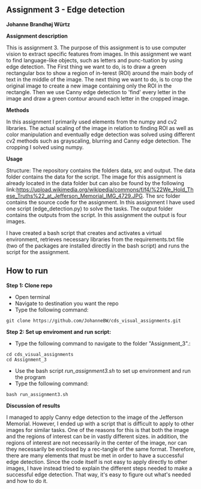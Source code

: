 ## Assignment 3 - Edge detection
**Johanne Brandhøj Würtz**

__Assignment description__

This is assignment 3. The purpose of this assignment is to use computer vision to extract specific features from images. In this assignment we want to find language-like objects, such as letters and punc-tuation by using edge detection. 
The First thing we want to do, is to draw a green rectangular box to show a region of in-terest (ROI) around the main body of text in the middle of the image. The next thing we want to do, is to crop the original image to create a new image containing only the ROI in the rectangle. Then we use Canny edge detection to 'find' every letter in the image and draw a green contour around each letter in the cropped image.

__Methods__

In this assignment I primarily used elements from the numpy and cv2 libraries. The actual scaling of the image in relation to finding ROI as well as color manipulation and eventually edge detection was solved using different cv2 methods such as grayscaling, blurring and Canny edge detection. The cropping I solved using numpy.

__Usage__

Structure:
The repository contains the folders data, src and output. The data folder contains the data for the script. The image for this assignment is already located in the data folder but can also be found by the following link:https://upload.wikimedia.org/wikipedia/commons/f/f4/%22We_Hold_These_Truths%22_at_Jefferson_Memorial_IMG_4729.JPG. The src folder contains the source code for the assignment. In this assignment I have used one script (edge_detection.py) to solve the tasks. The output folder contains the outputs from the script. In this assignment the output is four images.

I have created a bash script that creates and activates a virtual environment, retrieves necessary libraries from the requirements.txt file (two of the packages are installed directly in the bash script) and runs the script for the assignment. 


## How to run
**Step 1: Clone repo**
- Open terminal
- Navigate to destination you want the repo
- Type the following command:
 ```console
 git clone https://github.com/JohanneBW/cds_visual_assignments.git
 ```
**Step 2: Set up enviroment and run script:**
- Type the following command to navigate to the folder "Assignment_3".:
```console
cd cds_visual_assignments
cd Assignment_3
```  
- Use the bash script _run_assignment3.sh_  to set up environment and run the program
- Type the following command:
 
```console
bash run_assignment3.sh
```  
__Discussion of results__

I managed to apply Canny edge detection to the image of the Jefferson Memorial. However, I ended up with a script that is difficult to apply to other images for similar tasks. One of the reasons for this is that both the image and the regions of interest can be in vastly different sizes. in addition, the regions of interest are not necessarily in the center of the image, nor can they necessarily be enclosed by a rec-tangle of the same format. Therefore, there are many elements that must be met in order to have a successful edge detection. Since the code itself is not easy to apply directly to other images, I have instead tried to explain the different steps needed to make a successful edge detection. That way, it's easy to figure out what's needed and how to do it.
